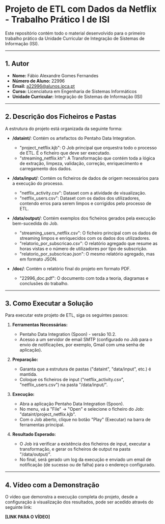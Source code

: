 # Projeto de ETL com Dados da Netflix - Trabalho Prático I de ISI

Este repositório contém todo o material desenvolvido para o primeiro trabalho prático da Unidade Curricular de Integração de Sistemas de Informação (ISI).

---

## 1. Autor

- **Nome:** Fábio Alexandre Gomes Fernandes
- **Número de Aluno:** 22996
- **Email:** a22996@alunos.ipca.pt
- **Curso:** Licenciatura em Engenharia de Sistemas Informáticos
- **Unidade Curricular:** Integração de Sistemas de Informação (ISI)

---

## 2. Descrição dos Ficheiros e Pastas

A estrutura do projeto está organizada da seguinte forma:

- **/dataint/**: Contém os artefactos do Pentaho Data Integration.
  - "project_netflix.kjb": O Job principal que orquestra todo o processo de ETL. É o ficheiro que deve ser executado.
  - "streaming_netflix.ktr": A Transformação que contém toda a lógica de extração, limpeza, validação, correção, enriquecimento e carregamento dos dados.

- **/data/input/**: Contém os ficheiros de dados de origem necessários para a execução do processo.
  - "netflix_activity.csv": Dataset com a atividade de visualização.
  - "netflix_users.csv": Dataset com os dados dos utilizadores, contendo erros para serem limpos e corrigidos pelo processo de ETL.

- **/data/output/**: Contém exemplos dos ficheiros gerados pela execução bem-sucedida do Job.
  - "streaming_users_netflix.csv": O ficheiro principal com os dados de streaming limpos e enriquecidos com os dados dos utilizadores.
  - "relatorio_por_subscricao.csv": O relatório agregado que resume as horas vistas e o número de utilizadores por tipo de subscrição.
  - "relatorio_por_subscricao.json": O mesmo relatório agregado, mas em formato JSON.

- **/doc/**: Contém o relatório final do projeto em formato PDF.
  - "22996_doc.pdf": O documento com toda a teoria, diagramas e conclusões do trabalho.

---

## 3. Como Executar a Solução

Para executar este projeto de ETL, siga os seguintes passos:

1.  **Ferramentas Necessárias:**
    - Pentaho Data Integration (Spoon) - versão 10.2.
    - Acesso a um servidor de email SMTP (configurado no Job para o envio de notificações, por exemplo, Gmail com uma senha de aplicação).

2.  **Preparação:**
    - Garanta que a estrutura de pastas ("dataint", "data/input", etc.) é mantida.
    - Coloque os ficheiros de input ("netflix_activity.csv", "netflix_users.csv") na pasta "/data/input/".

3.  **Execução:**
    - Abra a aplicação Pentaho Data Integration (Spoon).
    - No menu, vá a "File" -> "Open" e selecione o ficheiro do Job: "dataint/project_netflix.kjb".
    - Com o Job aberto, clique no botão "Play" (Executar) na barra de ferramentas principal.

4.  **Resultado Esperado:**
    - O Job irá verificar a existência dos ficheiros de input, executar a transformação, e gerar os ficheiros de output na pasta "/data/output/".
    - No final, será gerado um log da execução e enviado um email de notificação (de sucesso ou de falha) para o endereço configurado.

---

## 4. Vídeo com a Demonstração

O vídeo que demonstra a execução completa do projeto, desde a configuração à visualização dos resultados, pode ser acedido através do seguinte link:

**[LINK PARA O VÍDEO]**
